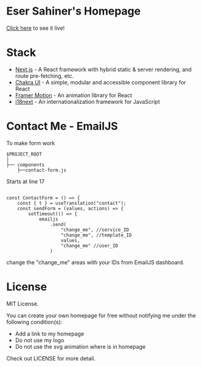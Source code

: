 # Eser Sahiner's Homepage

[Click here](https://www.esersahiner.com/) to see it live!

# Stack

 - [Next.js](https://nextjs.org/) - A React framework with hybrid static & server rendering, and route pre-fetching, etc.
 - [Chakra UI](https://chakra-ui.com/) - A simple, modular and accessible component library for React
 - [Framer Motion](https://www.framer.com/motion/) - An animation library for React
 - [i18next](https://www.i18next.com/) - An internationalization framework for JavaScript

# Contact Me - EmailJS

To make form work

```
$PROJECT_ROOT
│
├── components
    ├──contact-form.js
```

Starts at line 17

```

const ContactForm = () => {
    const { t } = useTranslation("contact");
    const sendForm = (values, actions) => {
        setTimeout(() => {
            emailjs
                .send(
                    "change_me", //service_ID
                    "change_me", //template_ID
                    values,
                    "change_me" //user_ID
                )
```

change the "change_me" areas with your IDs from EmailJS dashboard. 

# License

MIT License.

You can create your own homepage for free without notifying me under the following condition(s):

 - Add a link to my homepage
 - Do not use my logo
 - Do not use the svg animation where is in homepage

Check out LICENSE for more detail.
